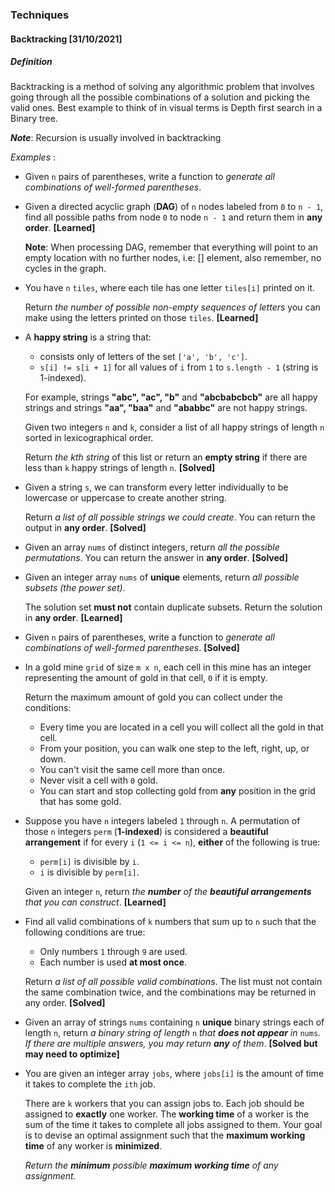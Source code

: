 ### Techniques

#### Backtracking [31/10/2021]



##### Definition

Backtracking is a method of solving any algorithmic problem that involves going through all the possible combinations of a solution and picking the valid ones. Best example to think of in visual terms is Depth first search in a Binary tree.

___Note___: Recursion is usually involved in backtracking

_Examples_ :

- Given `n` pairs of parentheses, write a function to *generate all combinations of well-formed parentheses*.

  

- Given a directed acyclic graph (**DAG**) of `n` nodes labeled from `0` to `n - 1`, find all possible paths from node `0` to node `n - 1` and return them in **any order**. **[Learned]**

  __Note__: 	When processing DAG, remember that everything will point to an empty location with no further nodes, i.e: [] element, also remember, no cycles in the graph.

  

- You have `n` `tiles`, where each tile has one letter `tiles[i]` printed on it.

  Return *the number of possible non-empty sequences of letters* you can make using the letters printed on those `tiles`. **[Learned]**

  

- A **happy string** is a string that:

  - consists only of letters of the set `['a', 'b', 'c']`.
  - `s[i] != s[i + 1]` for all values of `i` from `1` to `s.length - 1` (string is 1-indexed).

  For example, strings **"abc", "ac", "b"** and **"abcbabcbcb"** are all happy strings and strings **"aa", "baa"** and **"ababbc"** are not happy strings.

  Given two integers `n` and `k`, consider a list of all happy strings of length `n` sorted in lexicographical order.

  Return *the kth string* of this list or return an **empty string** if there are less than `k` happy strings of length `n`. **[Solved]**



- Given a string `s`, we can transform every letter individually to be lowercase or uppercase to create another string.

  Return *a list of all possible strings we could create*. You can return the output in **any order**.  **[Solved]**

  

- Given an array `nums` of distinct integers, return *all the possible permutations*. You can return the answer in **any order**. **[Solved]**



- Given an integer array `nums` of **unique** elements, return *all possible subsets (the power set)*.

  The solution set **must not** contain duplicate subsets. Return the solution in **any order**. **[Learned]**



- Given `n` pairs of parentheses, write a function to *generate all combinations of well-formed parentheses*. **[Solved]**



- In a gold mine `grid` of size `m x n`, each cell in this mine has an integer representing the amount of gold in that cell, `0` if it is empty.

  Return the maximum amount of gold you can collect under the conditions:

  - Every time you are located in a cell you will collect all the gold in that cell.
  - From your position, you can walk one step to the left, right, up, or down.
  - You can't visit the same cell more than once.
  - Never visit a cell with `0` gold.
  - You can start and stop collecting gold from **any** position in the grid that has some gold.

  

- Suppose you have `n` integers labeled `1` through `n`. A permutation of those `n` integers `perm` (**1-indexed**) is considered a **beautiful arrangement** if for every `i` (`1 <= i <= n`), **either** of the following is true:

  - `perm[i]` is divisible by `i`.
  - `i` is divisible by `perm[i]`.

  Given an integer `n`, return *the **number** of the **beautiful arrangements** that you can construct*. **[Learned]**



- Find all valid combinations of `k` numbers that sum up to `n` such that the following conditions are true:

  - Only numbers `1` through `9` are used.
  - Each number is used **at most once**.

  Return *a list of all possible valid combinations*. The list must not contain the same combination twice, and the combinations may be returned in any order. **[Solved]**



- Given an array of strings `nums` containing `n` **unique** binary strings each of length `n`, return *a binary string of length* `n` *that **does not appear** in* `nums`*. If there are multiple answers, you may return **any** of them*. **[Solved but may need to optimize]**



- You are given an integer array `jobs`, where `jobs[i]` is the amount of time it takes to complete the `ith` job.

  There are `k` workers that you can assign jobs to. Each job should be assigned to **exactly** one worker. The **working time** of a worker is the sum of the time it takes to complete all jobs assigned to them. Your goal is to devise an optimal assignment such that the **maximum working time** of any worker is **minimized**.

  *Return the **minimum** possible **maximum working time** of any assignment.*
